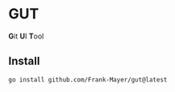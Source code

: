 # GUT

**G**it **U**I **T**ool

## Install

```bash
go install github.com/Frank-Mayer/gut@latest
```
